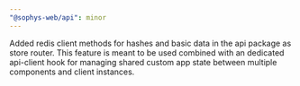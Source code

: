 ```yaml
---
"@sophys-web/api": minor
---
```


Added redis client methods for hashes and basic data in the api package as store router. This feature is meant to be used combined with an dedicated api-client hook for managing shared custom app state between multiple components and client instances.

